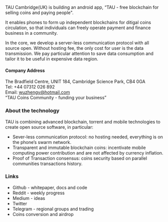 TAU Cambridge(UK) is building an android app, “TAU - free blockchain for selling coins and paying people". <br>

It enables phones to form up independent blockchains for ditigal coins circulation, so that individuals can freely operate payment and finance business in a community.

In the core, we develop a server-less communication protocol with all source open. Without hosting fee, the only cost for user is the data transmission. We pay particular attention to save data consumption and tailor it to be useful in expensive data region.

#### Company Address
The Bradfield Centre, UNIT 184, Cambridge Science Park, CB4 0GA <br>
Tel: +44 07312 026 892 <br>
Email: wuzhengy@hotmail.com <br>
“TAU Coins Community - funding your business” <br>

### About the technology

TAU is combining advanced blockchain, torrent and mobile technologies to create open source software, in particular:
* Sever-less communication protocol: no hosting needed, everything is on the phone’s swarm network.
* Transparent and immutable blockchain coins: incentivate mobile computing power contribution and are not affected by currency inflation.
* Proof of Transaction consensus: coins security based on parallel communities transactions history. 

### Links
* Github - whitepaper, docs and code
* Reddit - weekly progress
* Medium - ideas
* Twitter
* Telegram - regional groups and trading
* Coins conversion and airdrop
